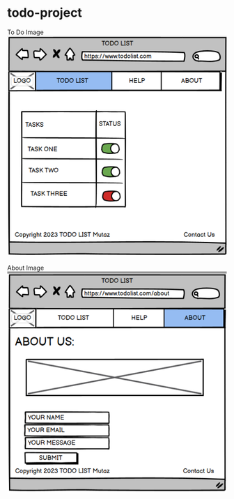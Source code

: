 # todo-project
To Do Image
![todo](./assets/Todo%20wireframe.png)

About Image
![about](./assets/About%20wireframe.png)